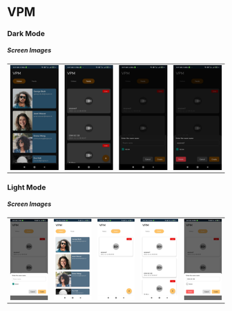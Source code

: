 <h1>VPM</h1>
<h3>Dark Mode</h3>
<h5>Screen Images</h5>
<table>
<tr>
<td>
<img src="https://github.com/defetron27/Android_VPM/blob/master/Dark%20Mode%20(1).jpg" />
</td>
<td>
<img src="https://github.com/defetron27/Android_VPM/blob/master/Dark%20Mode%20(2).jpg" />
</td>
<td>
<img src="https://github.com/defetron27/Android_VPM/blob/master/Dark%20Mode%20(3).jpg" />
</td>
<td>
<img src="https://github.com/defetron27/Android_VPM/blob/master/Dark%20Mode%20(4).jpg" />
</td>
</tr>
</table>
<h3>Light Mode</h3>
<h5>Screen Images</h5>
<table>
<tr>
<td>
<img src="https://github.com/defetron27/Android_VPM/blob/master/Light%20Mode%20(1).jpg" />
</td>
<td>
<img src="https://github.com/defetron27/Android_VPM/blob/master/Light%20Mode%20(2).jpg" />
</td>
<td>
<img src="https://github.com/defetron27/Android_VPM/blob/master/Light%20Mode%20(3).jpg" />
</td>
<td>
<img src="https://github.com/defetron27/Android_VPM/blob/master/Light%20Mode%20(4).jpg" />
</td>
<td>
<img src="https://github.com/defetron27/Android_VPM/blob/master/Light%20Mode%20(5).jpg" />
</td>
</tr>
</table>
